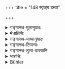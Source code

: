 +++
title = "148 स्पृष्ट्व दत्त्वा"

+++

<details><summary>गङ्गानथ-मूलानुवादः</summary>

If one touches wine, or offers it to another, or receives it in due form,—or if he drinks water left by a Śūdra,—he shall drink kuśa-water for three days.—(148)
</details>

<details><summary>मेधातिथिः</summary>

**विधिवत् प्रतिगृह्य** स्वस्तिवाचनिकेन । एवं **दत्वे**त्य् अपि । व्रीह्यादौ न दोषः । **कुशो** दर्भः ॥ ११.१४८ ॥
</details>

<details><summary>गङ्गानथ-भाष्यानुवादः</summary>

‘*Receives it in due form*,’—*i.e*., pronouncing the syllable
‘*svasti*’; similarly with the *offering* also.

There would be no harm in the case of *vrīhi* and other corns.

‘*Kuśa*’ is a kind of grass.—(148)
</details>

<details><summary>गङ्गानथ-टिप्पन्यः</summary>

‘*Vidhivat*’—‘Pronouncing a benediction on the giver’ (Govindarāja and
Kullūka);—‘at the Sautrāmaṇi sacrifice’ (Nandana).

This verse is quoted in *Aparārka* (p. 1164.)
</details>

<details><summary>गङ्गानथ-तुल्य-वाक्यानि</summary>

*Bṛhaspati* (Aparārka, p. 1164).—‘If a twice-born person intentionally
touches wine, onions or garlic, he shall live for three days on
Kuśa-water and also repeat the *Gāyatrī*.’
</details>

<details><summary>भारुचिः</summary>

**विधिवच्**छब्दः प्रतिग्रहेणैव संबध्यते स्वस्तिवचनादिना । अथ वा दाने ऽप्य् एष एव विधिर् ज्ञेयः, ब्राह्मणस्य सुराप्रतिग्रहे । तत्प्रतिषिद्धाचरणे कुसवारिपानं त्र्यहम् । पूर्ववच् चाहारप्रतिषेधः । शूद्रोच्छिष्टानां चापां पान एतद् एव स्यात् प्रायश्चित्तम् । अन्नस्य तु शूद्रोच्छिष्टस्यान्यत् प्रायश्चित्तं वक्ष्यति- "सप्तरात्रं यवान् पिबेत्" इति । न चात्रागमप्रमाणे ऽर्थे न्यायावतारो ऽस्ति, यतः नातिशङ्क्य एष शूद्रोच्छिष्टप्रायश्चित्तविकल्पः ॥ ११.१४७ ॥
</details>

<details><summary>Bühler</summary>

149	He who has touched spirituous liquor, has given it away, or received it in accordance with the rule, or has drunk water left by a Sudra, shall drink during three days water in which Kusa-grass has been boiled.
</details>
